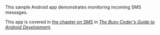 This sample Android app demonstrates
monitoring incoming SMS messages. 

This app is covered in 
[the chapter on SMS](https://commonsware.com/Android/previews/working-with-sms)
in [*The Busy Coder's Guide to Android Development*](https://commonsware.com/Android/).

